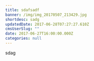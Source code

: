 ```yaml
---
title: sdafsadf
banner: /img/img_20170507_213429.jpg
shortdesc: sadg
updatedDate: 2017-06-28T07:27:27.610Z
cmsUserSlug: ""
date: 2017-06-27T16:00:00.000Z
categories: null
---
```


sdag